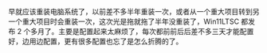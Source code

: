 早就应该重装电脑系统了，以前差不多半年重装一次，或者从一个重大项目转到另一个重大项目时会重装一次，这次光是拖就拖了半年没重装了，Win11LTSC 都发布 2 个多月了。主要是配置起来太麻烦了，每次都前前后后差不多三天才能配置好，边用边配置，更有很多配置也忘了是怎么折腾的了。

